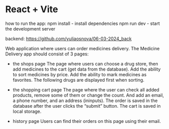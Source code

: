 # React + Vite
how to run the app:
npm install - install dependencies
npm run dev - start the development server

backend: https://github.com/yuliaosnova/06-03-2024_back

Web application where users can order medicines delivery.
The Medicine Delivery app should consist of 3 pages:
- the shops page 
	The page where users can choose a drug store, then add medicines to the cart (get data from the database).
	Add the ability to sort medicines by price.
	Add the ability to mark medicines as favorites. The following drugs are displayed first when sorting.

- the shopping cart page
 	The page where the user can check all added products, remove some of them or change the count. And add an email, a phone number, and an address (ininputs).
	The order is saved in the database after the user clicks the “submit” button.
	The cart is saved in local storage.

- history page
	Users can find their orders on this page using their email.


